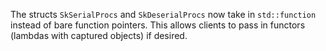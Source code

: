 The structs `SkSerialProcs` and `SkDeserialProcs` now take in `std::function`
instead of bare function pointers. This allows clients to pass in functors
(lambdas with captured objects) if desired.